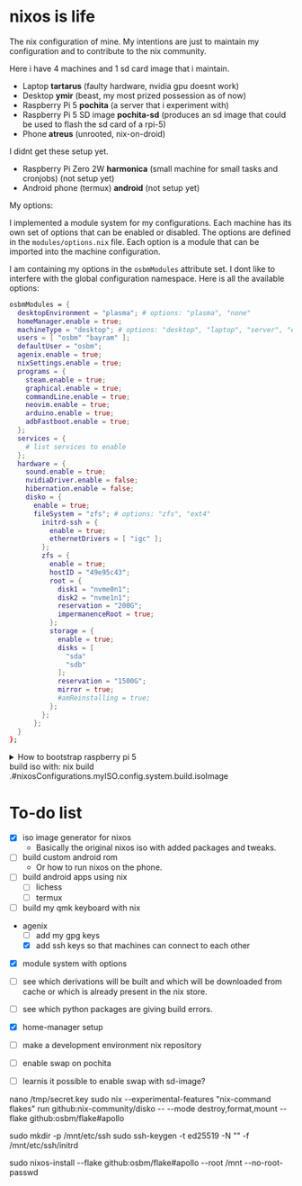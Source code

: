 # nixos is life
The nix configuration of mine. My intentions are just to maintain my configuration and to contribute to the nix community.

Here i have 4 machines and 1 sd card image that i maintain.
- Laptop **tartarus** (faulty hardware, nvidia gpu doesnt work)
- Desktop **ymir** (beast, my most prized possession as of now)
- Raspberry Pi 5 **pochita** (a server that i experiment with)
- Raspberry Pi 5 SD image **pochita-sd** (produces an sd image that could be used to flash the sd card of a rpi-5)
- Phone **atreus** (unrooted, nix-on-droid)

I didnt get these setup yet.
- Raspberry Pi Zero 2W **harmonica** (small machine for small tasks and cronjobs) (not setup yet)
- Android phone (termux) **android** (not setup yet)

My options:

I implemented a module system for my configurations. Each machine has its own set of options that can be enabled or disabled. The options are defined in the `modules/options.nix` file. Each option is a module that can be imported into the machine configuration.

I am containing my options in the `osbmModules` attribute set. I dont like to interfere with the global configuration namespace. Here is all the available options:

```nix
osbmModules = {
  desktopEnvironment = "plasma"; # options: "plasma", "none"
  homeManager.enable = true;
  machineType = "desktop"; # options: "desktop", "laptop", "server", "embedded", "mobile"
  users = [ "osbm" "bayram" ];
  defaultUser = "osbm";
  agenix.enable = true;
  nixSettings.enable = true;
  programs = {
    steam.enable = true;
    graphical.enable = true;
    commandLine.enable = true;
    neovim.enable = true;
    arduino.enable = true;
    adbFastboot.enable = true;
  };
  services = {
    # list services to enable
  };
  hardware = {
    sound.enable = true;
    nvidiaDriver.enable = false;
    hibernation.enable = false;
    disko = {
      enable = true;
      fileSystem = "zfs"; # options: "zfs", "ext4"
        initrd-ssh = {
          enable = true;
          ethernetDrivers = [ "igc" ];
        };
        zfs = {
          enable = true;
          hostID = "49e95c43";
          root = {
            disk1 = "nvme0n1";
            disk2 = "nvme1n1";
            reservation = "200G";
            impermanenceRoot = true;
          };
          storage = {
            enable = true;
            disks = [
              "sda"
              "sdb"
            ];
            reservation = "1500G";
            mirror = true;
            #amReinstalling = true;
          };
        };
      };
  }
};
```




<details>
  <summary> How to bootstrap raspberry pi 5</summary>

## How to use raspberry pi 5

I have 2 configurations for the raspberry pi 5. One is for the sd card (basically bootstraps the system) and the other is for my customized system itself.

build the image first (this took about 4 hours on ymir (binfmt for aarch64 needs to be enabled if you are building on x86_64))
```sh
$ nix build -L '.#nixosConfigurations.pochita-sd.config.system.build.sdImage'
```

then to flash the image to the sd card enable zstd
```sh
$ nix-shell -p zstd
```

then flash the image to the sd card
```sh
$ zstdcat nixos-sd-image-24.05.20241116.e8c38b7-aarch64-linux.img.zst | dd of=/dev/sda status=progress
```

and voila! when you plug the sd card to the raspberry pi 5 it will boot up with the configuration that you have built. And then you can ssh into it and further configure it.

</details>
build iso with:
 nix build .#nixosConfigurations.myISO.config.system.build.isoImage

# To-do list

- [x] iso image generator for nixos
    - Basically the original nixos iso with added packages and tweaks.
- [ ] build custom android rom
    - Or how to run nixos on the phone.
- [ ] build android apps using nix
    - [ ] lichess
    - [ ] termux
- [ ] build my qmk keyboard with nix
- agenix
    - [ ] add my gpg keys
    - [x] add ssh keys so that machines can connect to each other
- [x] module system with options
- [ ] see which derivations will be built and which will be downloaded from cache or which is already present in the nix store.
- [ ] see which python packages are giving build errors.
- [x] home-manager setup
- [ ] make a development environment nix repository
- [ ] enable swap on pochita
- [ ] learnis it possible to enable swap with sd-image?


nano /tmp/secret.key
sudo nix --experimental-features "nix-command flakes" run github:nix-community/disko -- --mode destroy,format,mount --flake github:osbm/flake#apollo

sudo mkdir -p /mnt/etc/ssh
sudo ssh-keygen -t ed25519 -N "" -f /mnt/etc/ssh/initrd

sudo nixos-install --flake github:osbm/flake#apollo --root /mnt --no-root-passwd
